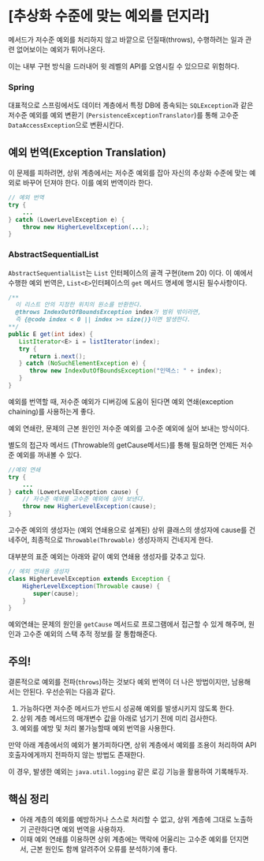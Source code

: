 # [추상화 수준에 맞는 예외를 던지라]

메서드가 저수준 예외를 처리하지 않고 바깥으로 던질때(throws), 수행하려는 일과 관련 없어보이는 예외가 튀어나온다.

이는 내부 구현 방식을 드러내어 윗 레벨의 API를 오염시킬 수 있으므로 위험하다.

### Spring
대표적으로 스프링에서도 데이터 계층에서 특정 DB에 종속되는 `SQLException`과 같은 저수준 예외를 예외 변환기 (`PersistenceExceptionTranslator`)를 통해 고수준 `DataAccessException`으로 변환시킨다.


## 예외 번역(Exception Translation)

이 문제를 피하려면, 상위 계층에서는 저수준 예외를 잡아 자신의 추상화 수준에 맞는 예외로 바꾸어 던져야 한다. 이를 예외 번역이라 한다.

```java
// 예외 번역
try { 
	...
} catch (LowerLevelException e) {
	throw new HigherLevelException(...);
}
```

### AbstractSequentialList

`AbstractSequentialList`는 `List` 인터페이스의 골격 구현(item 20) 이다. 이 예에서 수행한 예외 번역은, `List<E>`인터페이스의 `get` 메서드 명세에 명시된 필수사항이다.

```java
/**
  이 리스트 안의 지정한 위치의 원소를 반환한다.
  @throws IndexOutOfBoundsException index가 범위 밖이라면, 
  즉 {@code index < 0 || index >= size()}이면 발생한다.
**/
public E get(int idex) {
   ListIterator<E> i = listIterator(index);
   try {
      return i.next();
   } catch (NoSuchElementException e) {
   	  throw new IndexOutOfBoundsException("인덱스: " + index);
   }
}
```

예외를 번역할 때, 저수준 예외가 디버깅에 도움이 된다면 예외 연쇄(exception chaining)를 사용하는게 좋다.

예외 연쇄란, 문제의 근본 원인인 저수준 예외를 고수준 예외에 실어 보내는 방식이다.

별도의 접근자 메서드 (Throwable의 getCause메서드)를 통해 필요하면 언제든 저수준 예외를 꺼내볼 수 있다.

```java
//예외 연쇄
try { 
	...
} catch (LowerLevelException cause) {
    // 저수준 예외를 고수준 예외에 실어 보낸다.
	throw new HigherLevelException(cause);
}
```

고수준 예외의 생성자는 (예외 연쇄용으로 설계된) 상위 클래스의 생성자에 cause를 건네주어, 최종적으로 `Throwable(Throwable)` 생성자까지 건네지게 한다.

대부분의 표준 예외는 아래와 같이 예외 연쇄용 생성자를 갖추고 있다.
```java
// 예외 연쇄용 생성자
class HigherLevelException extends Exception {
  	HigherLevelException(Throwable cause) {
  	   super(cause);
    }
}
```

예외연쇄는 문제의 원인을 `getCause` 메서드로 프로그램에서 접근할 수 있게 해주며, 원인과 고수준 예외의 스택 추적 정보를 잘 통합해준다. 


## 주의!

결론적으로 예외를 전파(`throws`)하는 것보다 예외 번역이 더 나은 방법이지만, 남용해서는 안된다. 우선순위는 다음과 같다.

1. 가능하다면 저수준 메서드가 반드시 성공해 예외를 발생시키지 않도록 한다.
2. 상위 계층 메서드의 매개변수 값을 아래로 넘기기 전에 미리 검사한다.
3. 예외를 예방 및 처리 불가능할때 예외 번역을 사용한다.


만약 아래 계층에서의 예외가 불가피하다면, 상위 계층에서 예외를 조용이 처리하여 API 호출자에게까지 전파하지 않는 방법도 존재한다.

이 경우, 발생한 예외는 `java.util.logging` 같은 로깅 기능을 활용하여 기록해두자.


## 핵심 정리
- 아래 계층의 예외를 예방하거나 스스로 처리할 수 없고, 상위 계층에 그대로 노출하기 곤란하다면 예외 번역을 사용하자. 
- 이때 예외 연쇄를 이용하면 상위 계층에는 맥락에 어울리는 고수준 예외를 던지면서, 근본 원인도 함께 알려주어 오류를 분석하기에 좋다.